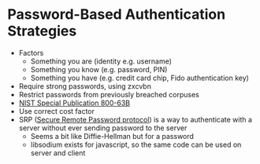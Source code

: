# Password-Based Authentication Strategies

* Factors
    * Something you are (identity e.g. username)
    * Something you know (e.g. password, PIN)
    * Something you have (e.g. credit card chip, Fido authentication key)
* Require strong passwords, using zxcvbn
* Restrict passwords from previously breached corpuses
* [NIST Special Publication 800-63B](https://pages.nist.gov/800-63-3/sp800-63b.html)
* Use correct cost factor
* SRP ([Secure Remote Password protocol](https://en.wikipedia.org/wiki/Secure_Remote_Password_protocol)) is a way to authenticate with a server without ever sending password to the server
    * Seems a bit like Diffie-Hellman but for a password
    * libsodium exists for javascript, so the same code can be used on server and client
    